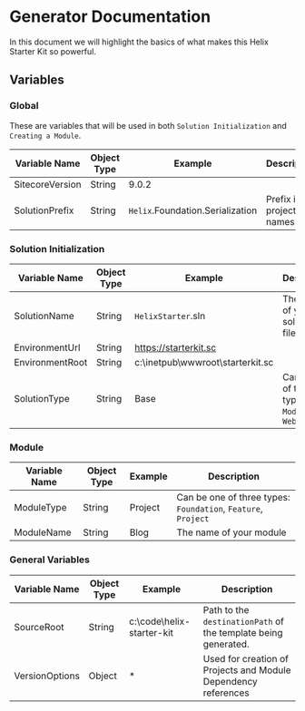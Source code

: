# Generator Documentation

In this document we will highlight the basics of what makes this Helix Starter Kit so powerful.

## Variables

### Global

These are variables that will be used in both `Solution Initialization` and `Creating a Module`.

Variable Name | Object Type | Example | Description
--- | --- | --- | ---
SitecoreVersion | String | 9.0.2
SolutionPrefix | String | `Helix`.Foundation.Serialization | Prefix in all project names.

### Solution Initialization

Variable Name | Object Type | Example | Description
--- | --- | --- | ---
SolutionName | String | `HelixStarter`.sln | The name of your sln solution file.
EnvironmentUrl | String | https://starterkit.sc
EnvironmentRoot | String | c:\inetpub\wwwroot\starterkit.sc
SolutionType | String | Base | Can be one of three types: `Base`, `Module`, `Website`

### Module

Variable Name | Object Type | Example | Description
--- | --- | --- | ---
ModuleType | String | Project | Can be one of three types: `Foundation`, `Feature`, `Project`
ModuleName | String | Blog | The name of your module



### General Variables

Variable Name | Object Type | Example | Description
--- | --- | --- | ---
SourceRoot | String | c:\code\helix-starter-kit | Path to the `destinationPath` of the template being generated.
VersionOptions | Object | * | Used for creation of Projects and Module Dependency references